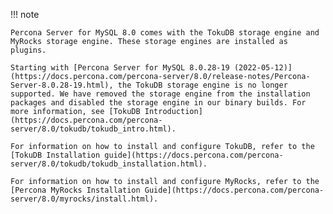 !!! note

    Percona Server for MySQL 8.0 comes with the TokuDB storage engine and MyRocks storage engine. These storage engines are installed as plugins.

	Starting with [Percona Server for MySQL 8.0.28-19 (2022-05-12)](https://docs.percona.com/percona-server/8.0/release-notes/Percona-Server-8.0.28-19.html), the TokuDB storage engine is no longer supported. We have removed the storage engine from the installation packages and disabled the storage engine in our binary builds. For more information, see [TokuDB Introduction](https://docs.percona.com/percona-server/8.0/tokudb/tokudb_intro.html).
	
	For information on how to install and configure TokuDB, refer to the [TokuDB Installation guide](https://docs.percona.com/percona-server/8.0/tokudb/tokudb_installation.html).
	
	For information on how to install and configure MyRocks, refer to the [Percona MyRocks Installation Guide](https://docs.percona.com/percona-server/8.0/myrocks/install.html).